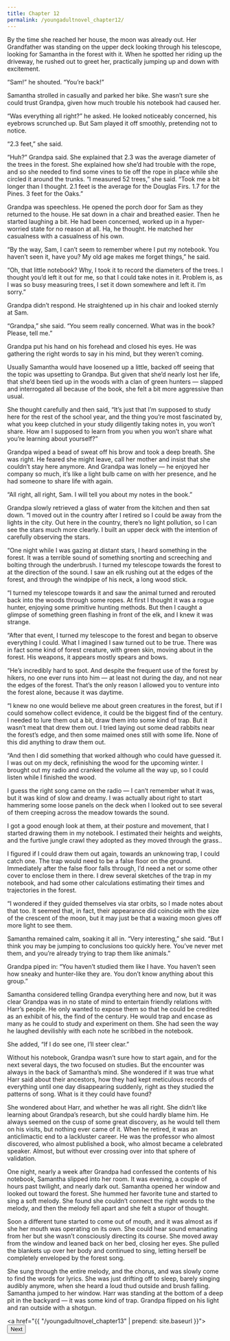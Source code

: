 ```yaml
---
title: Chapter 12
permalink: /youngadultnovel_chapter12/
---
```


By the time she reached her house, the moon was already out. Her Grandfather was standing on the upper deck looking through his telescope, looking for Samantha in the forest with it. When he spotted her riding up the driveway, he rushed out to greet her, practically jumping up and down with excitement.

“Sam!” he shouted. “You’re back!”

Samantha strolled in casually and parked her bike. She wasn’t sure she could trust Grandpa, given how much trouble his notebook had caused her.

“Was everything all right?” he asked. He looked noticeably concerned, his eyebrows scrunched up. But Sam played it off smoothly, pretending not to notice.

“2.3 feet,” she said.

“Huh?” Grandpa said. She explained that 2.3 was the average diameter of the trees in the forest. She explained how she’d had trouble with the rope, and so she needed to find some vines to tie off the rope in place while she circled it around the trunks. “I measured 52 trees,” she said. “Took me a bit longer than I thought. 2.1 feet is the average for the Douglas Firs. 1.7 for the Pines. 3 feet for the Oaks.”

Grandpa was speechless. He opened the porch door for Sam as they returned to the house. He sat down in a chair and breathed easier. Then he started laughing a bit. He had been concerned, worked up in a hyper-worried state for no reason at all. Ha, he thought. He matched her casualness with a casualness of his own.

“By the way, Sam, I can’t seem to remember where I put my notebook. You haven’t seen it, have you? My old age makes me forget things,” he said.

“Oh, that little notebook? Why, I took it to record the diameters of the trees. I thought you’d left it out for me, so that I could take notes in it. Problem is, as I was so busy measuring trees, I set it down somewhere and left it. I’m sorry.”

Grandpa didn’t respond. He straightened up in his chair and looked sternly at Sam.

“Grandpa,” she said. “You seem really concerned. What was in the book? Please, tell me.”

Grandpa put his hand on his forehead and closed his eyes. He was gathering the right words to say in his mind, but they weren’t coming.

Usually Samantha would have loosened up a little, backed off seeing that the topic was upsetting to Grandpa. But given that she’d nearly lost her life, that she’d been tied up in the woods with a clan of green hunters — slapped and interrogated all because of the book, she felt a bit more aggressive than usual.

She thought carefully and then said, “It’s just that I’m supposed to study here for the rest of the school year, and the thing you’re most fascinated by, what you keep clutched in your study diligently taking notes in, you won’t share. How am I supposed to learn from you when you won’t share what you’re learning about yourself?”

Grandpa wiped a bead of sweat off his brow and took a deep breath. She was right. He feared she might leave, call her mother and insist that she couldn’t stay here anymore. And Grandpa was lonely — he enjoyed her company so much, it’s like a light bulb came on with her presence, and he had someone to share life with again.

“All right, all right, Sam. I will tell you about my notes in the book.”

Grandpa slowly retrieved a glass of water from the kitchen and then sat down. “I moved out in the country after I retired so I could be away from the lights in the city. Out here in the country, there’s no light pollution, so I can see the stars much more clearly. I built an upper deck with the intention of carefully observing the stars.

“One night while I was gazing at distant stars, I heard something in the forest. It was a terrible sound of something snorting and screeching and bolting through the underbrush. I turned my telescope towards the forest to at the direction of the sound. I saw an elk rushing out at the edges of the forest, and through the windpipe of his neck, a long wood stick.

“I turned my telescope towards it and saw the animal turned and rerouted back into the woods through some ropes. At first I thought it was a rogue hunter, enjoying some primitive hunting methods. But then I caught a glimpse of something green flashing in front of the elk, and I knew it was strange.

“After that event, I turned my telescope to the forest and began to observe everything I could. What I imagined I saw turned out to be true. There was in fact some kind of forest creature, with green skin, moving about in the forest. His weapons, it appears mostly spears and bows.

“He’s incredibly hard to spot. And despite the frequent use of the forest by hikers, no one ever runs into him — at least not during the day, and not near the edges of the forest. That’s the only reason I allowed you to venture into the forest alone, because it was daytime.

“I knew no one would believe me about green creatures in the forest, but if I could somehow collect evidence, it could be the biggest find of the century. I needed to lure them out a bit, draw them into some kind of trap. But it wasn’t meat that drew them out. I tried laying out some dead rabbits near the forest’s edge, and then some maimed ones still with some life. None of this did anything to draw them out.

“And then I did something that worked although who could have guessed it. I was out on my deck, refinishing the wood for the upcoming winter. I brought out my radio and cranked the volume all the way up, so I could listen while I finished the wood.

I guess the right song came on the radio — I can’t remember what it was, but it was kind of slow and dreamy. I was actually about right to start hammering some loose panels on the deck when I looked out to see several of them creeping across the meadow towards the sound.

I got a good enough look at them, at their posture and movement, that I started drawing them in my notebook. I estimated their heights and weights, and the furtive jungle crawl they adopted as they moved through the grass..

I figured if I could draw them out again, towards an unknowing trap, I could catch one. The trap would need to be a false floor on the ground. Immediately after the false floor falls through, I’d need a net or some other cover to enclose them in there. I drew several sketches of the trap in my notebook, and had some other calculations estimating their times and trajectories in the forest.

“I wondered if they guided themselves via star orbits, so I made notes about that too. It seemed that, in fact, their appearance did coincide with the size of the crescent of the moon, but it may just be that a waxing moon gives off more light to see them.

Samantha remained calm, soaking it all in. “Very interesting,” she said. “But I think you may be jumping to conclusions too quickly here. You’ve never met them, and you’re already trying to trap them like animals.”

Grandpa piped in: “You haven’t studied them like I have. You haven’t seen how sneaky and hunter-like they are. You don’t know anything about this group.”

Samantha considered telling Grandpa everything here and now, but it was clear Grandpa was in no state of mind to entertain friendly relations with Harr’s people. He only wanted to expose them so that he could be credited as an exhibit of his, the find of the century. He would trap and encase as many as he could to study and experiment on them. She had seen the way he laughed devilishly with each note he scribbed in the notebook.

She added, “If I do see one, I’ll steer clear.”

Without his notebook, Grandpa wasn’t sure how to start again, and for the next several days, the two focused on studies. But the encounter was always in the back of Samantha’s mind. She wondered if it was true what Harr said about their ancestors, how they had kept meticulous records of everything until one day disappearing suddenly, right as they studied the patterns of song. What is it they could have found?

She wondered about Harr, and whether he was all right. She didn’t like learning about Grandpa’s research, but she could hardly blame him. He always seemed on the cusp of some great discovery, as he would tell them on his visits, but nothing ever came of it. When he retired, it was an anticlimactic end to a lackluster career. He was the professor who almost discovered, who almost published a book, who almost became a celebrated speaker. Almost, but without ever crossing over into that sphere of validation.

One night, nearly a week after Grandpa had confessed the contents of his notebook, Samantha slipped into her room. It was evening, a couple of hours past twilight, and nearly dark out. Samantha opened her window and looked out toward the forest. She hummed her favorite tune and started to sing a soft melody. She found she couldn’t connect the right words to the melody, and then the melody fell apart and she felt a stupor of thought.

Soon a different tune started to come out of mouth, and it was almost as if she her mouth was operating on its own. She could hear sound emanating from her but she wasn’t consciously directing its course. She moved away from the window and leaned back on her bed, closing her eyes. She pulled the blankets up over her body and continued to sing, letting herself be completely enveloped by the forest song.

She sung through the entire melody, and the chorus, and was slowly come to find the words for lyrics. She was just drifting off to sleep, barely singing audibly anymore, when she heard a loud thud outside and brush falling. Samantha jumped to her window. Harr was standing at the bottom of a deep pit in the backyard — it was some kind of trap. Grandpa flipped on his light and ran outside with a shotgun.

<a href="{{ "/youngadultnovel_chapter13" | prepend: site.baseurl }}"><button type="button" class="btn btn-warning">Next</button></a>
